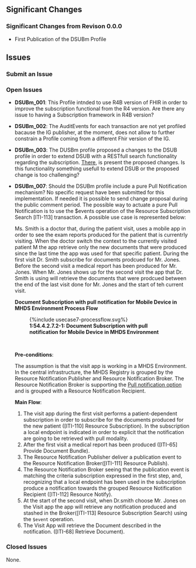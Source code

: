 
## Significant Changes

### Significant Changes from Revison 0.0.0 
- First Publication of the DSUBm Profile

## Issues

### Submit an Issue

### Open Issues

* **DSUBm_001**: This Profile intnded to use R4B version of FHIR in order to improve the subscription functional from the R4 version. Are there any issue to having a Subscription framework in R4B version?

* **DSUBm_002**: The AuditEvents for each transaction are not yet profiled bacause the IG publisher, at the moment, does not allow to further constrain a Profile coming from a different Fhir version of the IG.

* **DSUBm_003**: The DUSBm profile proposed a changes to the DSUB profile in order to extend DSUB with a RESTfull search functionality regarding the subscription. [There](other.html), is present the proposed changes. Is this functionality something usefull to extend DSUB or the proposed change is too challenging? 

* **DSUBm_007**: Should the DSUBm profile include a pure Pull Notification mechanism? No specific request have been submitted for this implementation. If needed it is possible to send change proposal during the public comment period. The possible way to actuate a pure Pull Notification is to use the $events operation of the Resource Subscription Search [ITI-113] transaction. A possible use case is represented below:

    Ms. Smith is a doctor that, during the patient visit, uses a mobile app in order to see the exam reports produced for the patient that is currentrly visiting. When the doctor switch the context to the currently visited patient M the app retrieve only the new documents that were produced since the last time the app was used for that specific patient.
    During the first visit Dr. Smith subscribe for documents prodcued for Mr. Jones. 
    Before the second visit a medical report has been produced for Mr. Jones. When Mr. Jones shows up for the second visit the app that Dr. Smith is using will retrieve the documents that were prodcued between the end of the last visit done for Mr. Jones and the start of teh current visit. 

    **Document Subscription with pull notification for Mobile Device in MHDS Environment Process Flow**

    <figure>
    {%include usecase7-processflow.svg%}
    <figcaption><b>1:54.4.2.7.2-1: Document Subscription with pull notification for Mobile Device in MHDS Environment</b></figcaption>
    </figure>
    <br clear="all">

    **Pre-conditions**:

    The assumption is that the visit app is working in a MHDS Environment. In the central infrastructure, the MHDS Registry is grouped by the Resource Notification Publisher and Resource Notification Broker. The Resource Notification Broker is  supporting the [Pull notification option](#Pull-notification) and is grouped with a Resource Notification Recipient. 

    **Main Flow**:

    1. The visit app during the first visit performs a patient-dependent subscription in order to subscribe for the documents produced for the new patient ([ITI-110] Resource Subscription). In the subscription a local endpoint is indicated in order to explicit that the notification are going to be retrieved with pull modality. 
    2. After the first visit a medical report has been produced ([ITI-65] Provide Document Bundle).
    3. The Resource Notification Publisher deliver a publication event to the Resource Notification Broker([ITI-111] Resource Publish). 
    4. The Resource Notification Broker seeing that the publication event is matching the criteria subscription expressed in the first step, and, recognizing that a local endpoint has been used in the subscription produce a notification towards the grouped Resource Notification Recipient ([ITI-112] Resource Notify). 
    5. At the start of the second visit, when Dr.smith choose Mr. Jones on the Visit app the app will retrieve any notification produced and stashed in the Broker([ITI-113] Resource Subscription Search) using the `$event` operation.
    6. The Visit App will retrieve the Document described in the notification. ([ITI-68] Retrieve Document). 

### Closed Issues

None.